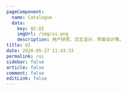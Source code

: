 ```yaml
---
pageComponent: 
  name: Catalogue
  data: 
    key: 02.UI
    imgUrl: /img/ui.png
    description: 用户研究、交互设计、界面设计等。
title: UI
date: 2020-05-27 11:43:33
permalink: /ui
sidebar: false
article: false
comment: false
editLink: false
---
```

